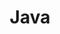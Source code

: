 ---
    title: Java
    permalink: /categories/java/
    layout: category
    author_profile: false
    taxonomy: Java
---
